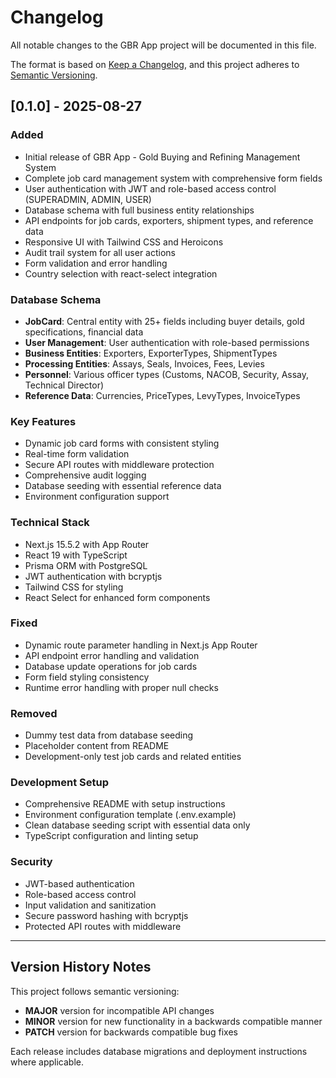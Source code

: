 # Changelog

All notable changes to the GBR App project will be documented in this file.

The format is based on [Keep a Changelog](https://keepachangelog.com/en/1.0.0/),
and this project adheres to [Semantic Versioning](https://semver.org/spec/v2.0.0.html).

## [0.1.0] - 2025-08-27

### Added
- Initial release of GBR App - Gold Buying and Refining Management System
- Complete job card management system with comprehensive form fields
- User authentication with JWT and role-based access control (SUPERADMIN, ADMIN, USER)
- Database schema with full business entity relationships
- API endpoints for job cards, exporters, shipment types, and reference data
- Responsive UI with Tailwind CSS and Heroicons
- Audit trail system for all user actions
- Form validation and error handling
- Country selection with react-select integration

### Database Schema
- **JobCard**: Central entity with 25+ fields including buyer details, gold specifications, financial data
- **User Management**: User authentication with role-based permissions
- **Business Entities**: Exporters, ExporterTypes, ShipmentTypes
- **Processing Entities**: Assays, Seals, Invoices, Fees, Levies
- **Personnel**: Various officer types (Customs, NACOB, Security, Assay, Technical Director)
- **Reference Data**: Currencies, PriceTypes, LevyTypes, InvoiceTypes

### Key Features
- Dynamic job card forms with consistent styling
- Real-time form validation
- Secure API routes with middleware protection
- Comprehensive audit logging
- Database seeding with essential reference data
- Environment configuration support

### Technical Stack
- Next.js 15.5.2 with App Router
- React 19 with TypeScript
- Prisma ORM with PostgreSQL
- JWT authentication with bcryptjs
- Tailwind CSS for styling
- React Select for enhanced form components

### Fixed
- Dynamic route parameter handling in Next.js App Router
- API endpoint error handling and validation
- Database update operations for job cards
- Form field styling consistency
- Runtime error handling with proper null checks

### Removed
- Dummy test data from database seeding
- Placeholder content from README
- Development-only test job cards and related entities

### Development Setup
- Comprehensive README with setup instructions
- Environment configuration template (.env.example)
- Clean database seeding script with essential data only
- TypeScript configuration and linting setup

### Security
- JWT-based authentication
- Role-based access control
- Input validation and sanitization
- Secure password hashing with bcryptjs
- Protected API routes with middleware

---

## Version History Notes

This project follows semantic versioning:
- **MAJOR** version for incompatible API changes
- **MINOR** version for new functionality in a backwards compatible manner
- **PATCH** version for backwards compatible bug fixes

Each release includes database migrations and deployment instructions where applicable.
